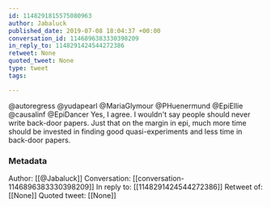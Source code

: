 ```yaml
---
id: 1148291815575080963
author: Jabaluck
published_date: 2019-07-08 18:04:37 +00:00
conversation_id: 1146896383330398209
in_reply_to: 1148291424544272386
retweet: None
quoted_tweet: None
type: tweet
tags:

---
```


@autoregress @yudapearl @MariaGlymour @PHuenermund @EpiEllie @causalinf @EpiDancer Yes, I agree. I wouldn't say people should never write back-door papers. Just that on the margin in epi, much more time should be invested in finding good quasi-experiments and less time in back-door papers.

### Metadata

Author: [[@Jabaluck]]
Conversation: [[conversation-1146896383330398209]]
In reply to: [[1148291424544272386]]
Retweet of: [[None]]
Quoted tweet: [[None]]
